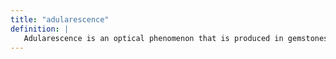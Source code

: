 ```yaml
---
title: "adularescence"
definition: |
   Adularescence is an optical phenomenon that is produced in gemstones like moonstone.
---
```

